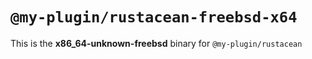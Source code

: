 # `@my-plugin/rustacean-freebsd-x64`

This is the **x86_64-unknown-freebsd** binary for `@my-plugin/rustacean`
